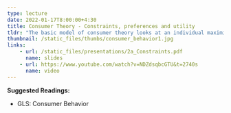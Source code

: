 ```yaml
---
type: lecture
date: 2022-01-17T8:00:00+4:30
title: Consumer Theory - Constraints, preferences and utility
tldr: "The basic model of consumer theory looks at an individual maximizing utility (happiness) with also having constraints helps us understand which goods, and how much of each, to consume."
thumbnail: /static_files/thumbs/consumer_behavior1.jpg
links: 
    - url: /static_files/presentations/2a_Constraints.pdf
      name: slides
    - url: https://www.youtube.com/watch?v=NDZdsqbcGTU&t=2740s
      name: video
---
```

**Suggested Readings:**
- GLS: Consumer Behavior
